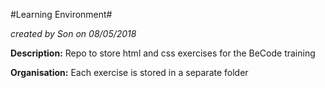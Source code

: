 #Learning Environment#

*created by Son on 08/05/2018*

**Description:** Repo to store html and css exercises for the BeCode training

**Organisation:** Each exercise is stored in a separate folder
